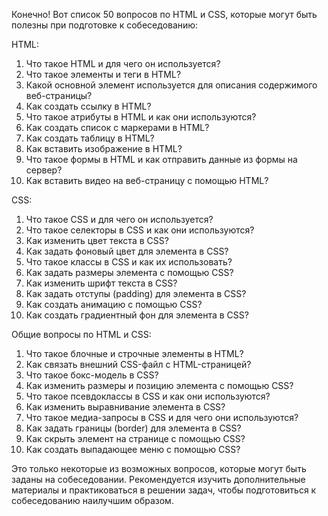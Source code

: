 Конечно! Вот список 50 вопросов по HTML и CSS, которые могут быть полезны при подготовке к собеседованию:

HTML:

1. Что такое HTML и для чего он используется?
2. Что такое элементы и теги в HTML?
3. Какой основной элемент используется для описания содержимого веб-страницы?
4. Как создать ссылку в HTML?
5. Что такое атрибуты в HTML и как они используются?
6. Как создать список с маркерами в HTML?
7. Как создать таблицу в HTML?
8. Как вставить изображение в HTML?
9. Что такое формы в HTML и как отправить данные из формы на сервер?
10. Как вставить видео на веб-страницу с помощью HTML?

CSS:

1. Что такое CSS и для чего он используется?
2. Что такое селекторы в CSS и как они используются?
3. Как изменить цвет текста в CSS?
4. Как задать фоновый цвет для элемента в CSS?
5. Что такое классы в CSS и как их использовать?
6. Как задать размеры элемента с помощью CSS?
7. Как изменить шрифт текста в CSS?
8. Как задать отступы (padding) для элемента в CSS?
9. Как создать анимацию с помощью CSS?
10. Как создать градиентный фон для элемента в CSS?

Общие вопросы по HTML и CSS:

1. Что такое блочные и строчные элементы в HTML?
2. Как связать внешний CSS-файл с HTML-страницей?
3. Что такое бокс-модель в CSS?
4. Как изменить размеры и позицию элемента с помощью CSS?
5. Что такое псевдоклассы в CSS и как они используются?
6. Как изменить выравнивание элемента в CSS?
7. Что такое медиа-запросы в CSS и для чего они используются?
8. Как задать границы (border) для элемента в CSS?
9. Как скрыть элемент на странице с помощью CSS?
10. Как создать выпадающее меню с помощью CSS?

Это только некоторые из возможных вопросов, которые могут быть заданы на собеседовании. Рекомендуется изучить дополнительные материалы и практиковаться в решении задач, чтобы подготовиться к собеседованию наилучшим образом.